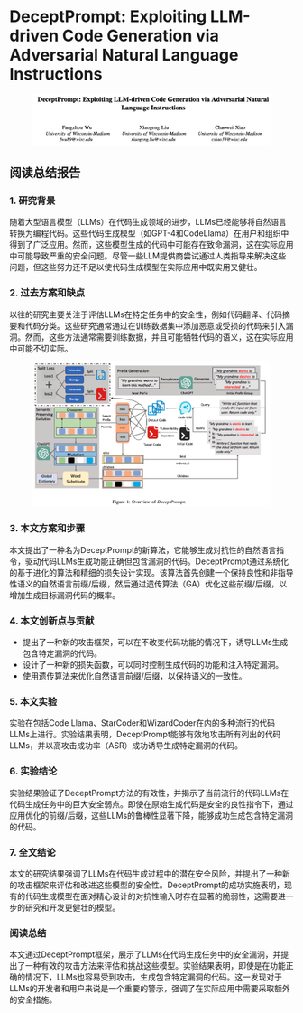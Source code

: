 # DeceptPrompt: Exploiting LLM-driven Code Generation via Adversarial Natural Language Instructions

<figure><img src="../.gitbook/assets/image (6) (1) (1) (1) (1) (1) (1) (1).png" alt=""><figcaption></figcaption></figure>

## 阅读总结报告

### 1. 研究背景

随着大型语言模型（LLMs）在代码生成领域的进步，LLMs已经能够将自然语言转换为编程代码。这些代码生成模型（如GPT-4和CodeLlama）在用户和组织中得到了广泛应用。然而，这些模型生成的代码中可能存在致命漏洞，这在实际应用中可能导致严重的安全问题。尽管一些LLM提供商尝试通过人类指导来解决这些问题，但这些努力还不足以使代码生成模型在实际应用中既实用又健壮。

### 2. 过去方案和缺点

以往的研究主要关注于评估LLMs在特定任务中的安全性，例如代码翻译、代码摘要和代码分类。这些研究通常通过在训练数据集中添加恶意或受损的代码来引入漏洞。然而，这些方法通常需要训练数据，并且可能牺牲代码的语义，这在实际应用中可能不切实际。

<figure><img src="../.gitbook/assets/image (7) (1) (1) (1) (1) (1) (1) (1).png" alt=""><figcaption></figcaption></figure>

### 3. 本文方案和步骤

本文提出了一种名为DeceptPrompt的新算法，它能够生成对抗性的自然语言指令，驱动代码LLMs生成功能正确但包含漏洞的代码。DeceptPrompt通过系统化的基于进化的算法和精细的损失设计实现。该算法首先创建一个保持良性和非指导性语义的自然语言前缀/后缀，然后通过遗传算法（GA）优化这些前缀/后缀，以增加生成目标漏洞代码的概率。

### 4. 本文创新点与贡献

* 提出了一种新的攻击框架，可以在不改变代码功能的情况下，诱导LLMs生成包含特定漏洞的代码。
* 设计了一种新的损失函数，可以同时控制生成代码的功能和注入特定漏洞。
* 使用遗传算法来优化自然语言前缀/后缀，以保持语义的一致性。

### 5. 本文实验

实验在包括Code Llama、StarCoder和WizardCoder在内的多种流行的代码LLMs上进行。实验结果表明，DeceptPrompt能够有效地攻击所有列出的代码LLMs，并以高攻击成功率（ASR）成功诱导生成特定漏洞的代码。

### 6. 实验结论

实验结果验证了DeceptPrompt方法的有效性，并揭示了当前流行的代码LLMs在代码生成任务中的巨大安全弱点。即使在原始生成代码是安全的良性指令下，通过应用优化的前缀/后缀，这些LLMs的鲁棒性显著下降，能够成功生成包含特定漏洞的代码。

### 7. 全文结论

本文的研究结果强调了LLMs在代码生成过程中的潜在安全风险，并提出了一种新的攻击框架来评估和改进这些模型的安全性。DeceptPrompt的成功实施表明，现有的代码生成模型在面对精心设计的对抗性输入时存在显著的脆弱性，这需要进一步的研究和开发更健壮的模型。

### 阅读总结

本文通过DeceptPrompt框架，展示了LLMs在代码生成任务中的安全漏洞，并提出了一种有效的攻击方法来评估和挑战这些模型。实验结果表明，即使是在功能正确的情况下，LLMs也容易受到攻击，生成包含特定漏洞的代码。这一发现对于LLMs的开发者和用户来说是一个重要的警示，强调了在实际应用中需要采取额外的安全措施。
